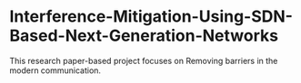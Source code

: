 # Interference-Mitigation-Using-SDN-Based-Next-Generation-Networks
This research paper-based project focuses on Removing barriers in the modern communication.
